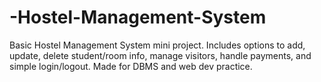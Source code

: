# -Hostel-Management-System
Basic Hostel Management System mini project. Includes options to add, update, delete student/room info, manage visitors, handle payments, and simple login/logout. Made for DBMS and web dev practice.
